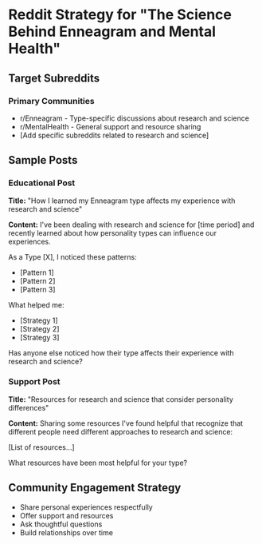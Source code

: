 # Reddit Strategy for "The Science Behind Enneagram and Mental Health"

## Target Subreddits

### Primary Communities
- r/Enneagram - Type-specific discussions about research and science
- r/MentalHealth - General support and resource sharing
- [Add specific subreddits related to research and science]

## Sample Posts

### Educational Post
**Title:** "How I learned my Enneagram type affects my experience with research and science"

**Content:**
I've been dealing with research and science for [time period] and recently learned about how personality types can influence our experiences.

As a Type [X], I noticed these patterns:
- [Pattern 1]
- [Pattern 2]  
- [Pattern 3]

What helped me:
- [Strategy 1]
- [Strategy 2]
- [Strategy 3]

Has anyone else noticed how their type affects their experience with research and science?

### Support Post
**Title:** "Resources for research and science that consider personality differences"

**Content:**
Sharing some resources I've found helpful that recognize that different people need different approaches to research and science:

[List of resources...]

What resources have been most helpful for your type?

## Community Engagement Strategy
- Share personal experiences respectfully
- Offer support and resources
- Ask thoughtful questions
- Build relationships over time

